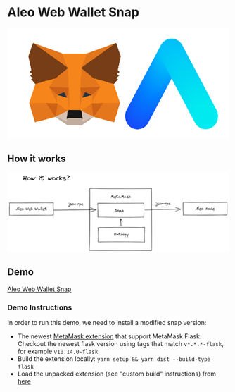 # Aleo Web Wallet Snap

![Project logo](logo.png)

## How it works

![Snap diagram](snap-diagram.png)

## Demo

[Aleo Web Wallet Snap](https://aleo-snap.netlify.app/)

### Demo Instructions

In order to run this demo, we need to install a modified snap version:

- The newest [MetaMask extension](https://github.com/MetaMask/metamask-extension) that support MetaMask Flask: Checkout the newest flask version using tags that match `v*.*.*-flask`, for example `v10.14.0-flask`
- Build the extension locally: `yarn setup && yarn dist --build-type flask`
- Load the unpacked extension (see "custom build" instructions) from [here](https://github.com/MetaMask/metamask-extension/tree/eth-denver-2022#other-docs)

</details>
